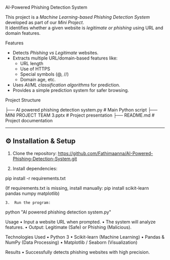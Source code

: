   AI-Powered Phishing Detection System

This project is a *Machine Learning-based Phishing Detection System* developed as part of our *Mini Project*.  
It identifies whether a given website is *legitimate or phishing* using URL and domain features.



Features
- Detects *Phishing vs Legitimate* websites.  
- Extracts multiple URL/domain-based features like:  
  - URL length  
  - Use of HTTPS  
  - Special symbols (@, //)  
  - Domain age, etc.  
- Uses *AI/ML classification algorithms* for prediction.  
- Provides a simple prediction system for safer browsing.  


 Project Structure

├── AI powered phishing detection system.py   # Main Python script
├── MINI PROJECT TEAM 3.pptx                  # Project presentation
├── README.md                                 # Project documentation

---

## ⚙️ Installation & Setup

1. Clone the repository:
  https://github.com/Fathimaanna/AI-Powered-Phishing-Detection-System.git

2.	Install dependencies:

pip install -r requirements.txt

(If requirements.txt is missing, install manually: pip install scikit-learn pandas numpy matplotlib)

	3.	Run the program:

python "AI powered phishing detection system.py"



Usage
	•	Input a website URL when prompted.
	•	The system will analyze features.
	•	Output: Legitimate (Safe) or Phishing (Malicious).



Technologies Used
	•	Python 3
	•	Scikit-learn (Machine Learning)
	•	Pandas & NumPy (Data Processing)
	•	Matplotlib / Seaborn (Visualization)


 Results
	•	Successfully detects phishing websites with high precision.




